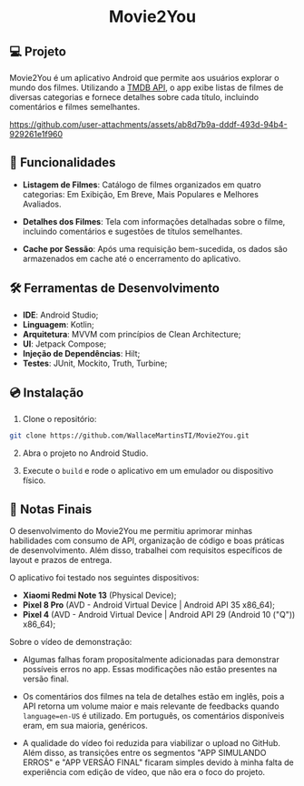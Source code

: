 <h1 align="center">
  <p align="center">Movie2You</p>

## 💻 Projeto

Movie2You é um aplicativo Android que permite aos usuários explorar o mundo dos filmes. Utilizando
a [TMDB API](https://developer.themoviedb.org/docs/getting-started), o app exibe listas de filmes
de diversas categorias e fornece detalhes sobre cada título, incluindo comentários e
filmes semelhantes.

https://github.com/user-attachments/assets/ab8d7b9a-dddf-493d-94b4-929261e1f960

</h1>

## 🚀 Funcionalidades

- **Listagem de Filmes**: Catálogo de filmes organizados em quatro categorias: Em Exibição, 
Em Breve, Mais Populares e Melhores Avaliados.

- **Detalhes dos Filmes**: Tela com informações detalhadas sobre o filme, incluindo comentários e 
sugestões de títulos semelhantes.

- **Cache por Sessão**: Após uma requisição bem-sucedida, os dados são armazenados em cache até o 
encerramento do aplicativo.

## 🛠️ Ferramentas de Desenvolvimento

- **IDE**: Android Studio;
- **Linguagem**: Kotlin;
- **Arquitetura**: MVVM com princípios de Clean Architecture;
- **UI**: Jetpack Compose;
- **Injeção de Dependências**: Hilt;
- **Testes**: JUnit, Mockito, Truth, Turbine;

## 💿 Instalação

1. Clone o repositório:

```bash
git clone https://github.com/WallaceMartinsTI/Movie2You.git
```

2. Abra o projeto no Android Studio.

3. Execute o `build` e rode o aplicativo em um emulador ou dispositivo físico.

## 🧾 Notas Finais

O desenvolvimento do Movie2You me permitiu aprimorar minhas habilidades com consumo de API,
organização de código e boas práticas de desenvolvimento. Além disso, trabalhei com
requisitos específicos de layout e prazos de entrega.

O aplicativo foi testado nos seguintes dispositivos:

- **Xiaomi Redmi Note 13** (Physical Device);
- **Pixel 8 Pro** (AVD - Android Virtual Device | Android API 35 x86_64);
- **Pixel 4** (AVD - Android Virtual Device | Android API 29 (Android 10 ("Q")) x86_64);

Sobre o vídeo de demonstração:

- Algumas falhas foram propositalmente adicionadas para demonstrar possíveis erros no app. Essas
  modificações não estão presentes na versão final.

- Os comentários dos filmes na tela de detalhes estão em inglês, pois a API retorna um volume maior
  e mais relevante de feedbacks quando `language=en-US` é utilizado. Em português, os comentários
  disponíveis eram, em sua maioria, genéricos.

- A qualidade do vídeo foi reduzida para viabilizar o upload no GitHub. Além disso, as transições
  entre os segmentos "APP SIMULANDO ERROS" e "APP VERSÃO FINAL" ficaram simples devido à minha falta
  de experiência com edição de vídeo, que não era o foco do projeto.
